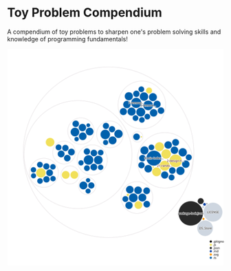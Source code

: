 # Toy Problem Compendium
A compendium of toy problems to sharpen one's problem solving skills and knowledge of programming fundamentals!

![Visualization of the codebase](./diagram.svg)
